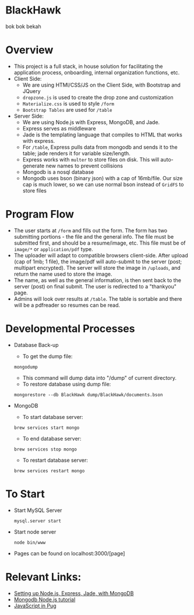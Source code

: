 # BlackHawk
bok bok bekah

# Overview
* This project is a full stack, in house solution for facilitating the application process, onboarding, internal organization functions, etc. 
* Client Side:
  * We are using HTMl/CSS/JS on the Client Side, with Bootstrap and JQuery
  * `dropzone.js` is used to create the drop zone and customization
  * `Materialize.css` is used to style `/form`
  * `Bootstrap Tables` are used for `/table`
* Server Side:
  * We are using Node.js with Express, MongoDB, and Jade. 
  * Express serves as middleware
  * Jade is the templating language that compiles to HTML that works with express. 
  * For `/table`, Express pulls data from mongodb and sends it to the table; jade renders it for variable size/length.
  * Express works with `multer` to store files on disk. This will auto-generate new names to prevent collisions
  * Mongodb is a nosql database
  * Mongodb uses bson (binary json) with a cap of 16mb/file. Our size cap is much lower, so we can use normal bson instead of `GridFS` to store files


# Program Flow
* The user starts at `/form` and fills out the form. The form has two submitting portions - the file and the general info. The file must be submitted first,
and should be a resume/image, etc. This file must be of `image/*` or `application/pdf` type. 
* The uploader will adapt to compatible browsers client-side. After upload (cap of 1mb; 1 file), the image/pdf will auto-submit to the server (post; multipart encrypted). 
The server will store the image in `/uploads`, and return the name used to store the image.
* The name, as well as the general information, is then sent back to the server (post) on final submit. The user is redirected to a "thankyou" page.
* Admins will look over results at `/table`. The table is sortable and there will be a pdfreader so resumes can be read. 

# Developmental Processes

* Database Back-up
  * To get the dump file:
  ```
  mongodump
  ```
  * This command will dump data into "/dump" of current directory.
  * To restore database using dump file:
  ```
  mongorestore --db BlackHawk dump/BlackHawk/documents.bson 
  ```

* MongoDB
  * To start database server:
  ```
  brew services start mongo
  ```
  * To end database server:
  ```
  brew services stop mongo
  ```
  * To restart database server:
  ```
  brew services restart mongo
  ```

# To Start
* Start MySQL Server
  ```
  mysql.server start
  ```
* Start node server
  ``` 
  node bin/www
  ```
* Pages can be found on localhost:3000/[page]

# Relevant Links:
* [Setting up Node.js, Express, Jade, with MongoDB](http://cwbuecheler.com/web/tutorials/2013/node-express-mongo/)
* [Mongodb Node.js tutorial](https://mongodb.github.io/node-mongodb-native/2.2/quick-start/)
* [JavaScript in Pug](https://pugjs.org/language/inheritance.html)

